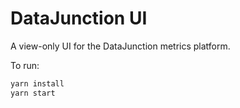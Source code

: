 # DataJunction UI

A view-only UI for the DataJunction metrics platform.

To run:
```bash
yarn install
yarn start
```
